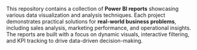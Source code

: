This repository contains a collection of **Power BI reports** showcasing various data visualization and analysis techniques.
Each project demonstrates practical solutions for **real-world business problems**, including sales analysis, marketing performance, and operational insights. The reports are built with a focus on dynamic visuals, interactive filtering, and KPI tracking to drive data-driven decision-making.
